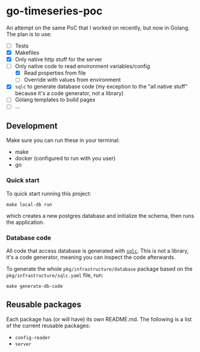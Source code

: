 # go-timeseries-poc

An attempt on the same PoC that I worked on recently, but now in Golang. The plan is to use:

- [ ] Tests
- [X] Makefiles
- [X] Only native http stuff for the server
- [ ] Only native code to read environment variables/config
  - [X] Read properties from file
  - [ ] Override with values from environment
- [X] `sqlc` to generate database code (my exception to the "all native stuff" because it's a code generator, not a library)
- [ ] Golang templates to build pages
- [ ] ...

## Development

Make sure you can run these in your terminal:

- make
- docker (configured to run with you user)
- go

### Quick start

To quick start running this project:

```commandline
make local-db run
```

which creates a new postgres database and initialize the schema, then runs the application.

### Database code

All code that access database is generated with [`sqlc`](https://sqlc.dev/). This is not a library, it's a code generator, meaning you can inspect the code afterwards.

To generate the whole `pkg/infrastructure/database` package based on the `pkg/infrastructure/sqlc.yaml` file, run:

```commandline
make generate-db-code
```

## Reusable packages

Each package has (or will have) its own README.md. The following is a list of the current reusable packages:

- `config-reader`
- `server`
